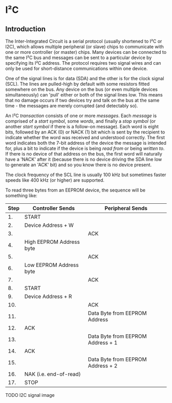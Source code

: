 # I²C

## Introduction

The Inter-Integrated Circuit is a serial protocol (usually shortened to I²C or I2C), which allows multiple peripheral (or slave) chips to communicate with one or more controller (or master) chips. Many devices can be connected to the same I²C bus and messages can be sent to a particular device by specifying its I²C address. The protocol requires two signal wires and can only be used for short-distance communications within one device. 

One of the signal lines is for data (SDA) and the other is for the clock signal (SCL). The lines are pulled-high by default with some resistors fitted somewhere on the bus. Any device on the bus (or even multiple devices simultaneously) can 'pull' either or both of the signal lines low. This means that no damage occurs if two devices try and talk on the bus at the same time - the messages are merely corrupted (and detectably so).

An I²C _transaction_ consists of one or more _messages_. Each _message_ is comprised of a _start symbol_, some _words_, and finally a _stop symbol_ (or another _start symbol_ if there is a follow-on message). Each word is eight bits, followed by an ACK (0) or NACK (1) bit which is sent by the recipient to indicate whether the word was received and understood correctly. The first word indicates both the 7-bit address of the device the message is intended for, plus a bit to indicate if the device is being _read from_ or being _written to_. If there is no device of that address on the bus, the first word will naturally have a 'NACK' after it (because there is no device driving the SDA line low to generate an 'ACK' bit) and so you know there is no device present.

The clock frequency of the SCL line is usually 100 kHz but sometimes faster speeds like 400 kHz (or higher) are supported.

To read three bytes from an EEPROM device, the sequence will be something like:

| Step | Controller Sends         | Peripheral Sends                  |
| ---- | ------------------------ | --------------------------------- |
| 1.   | START                    |                                   |
| 2.   | Device Address + W       |                                   |
| 3.   |                          | ACK                               |
| 4.   | High EEPROM Address byte |                                   |
| 5.   |                          | ACK                               |
| 6.   | Low EEPROM Address byte  |                                   |
| 7.   |                          | ACK                               |
| 8.   | START                    |                                   |
| 9.   | Device Address + R       |                                   |
| 10.  |                          | ACK                               |
| 11.  |                          | Data Byte from EEPROM Address     |
| 12.  | ACK                      |                                   |
| 13.  |                          | Data Byte from EEPROM Address + 1 |
| 14.  | ACK                      |                                   |
| 15.  |                          | Data Byte from EEPROM Address + 2 |
| 16.  | NAK (i.e. end-of-read)   |                                   |
| 17.  | STOP                     |                                   |

TODO I2C signal image
